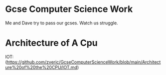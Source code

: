 # Gcse Computer Science Work
Me and Dave try to pass our gcses.
Watch us struggle.


# Architecture of A Cpu
IOT: (https://github.com/zveric/GcseComputerScienceWork/blob/main/Architecture%20of%20the%20CPU/IOT.md)


